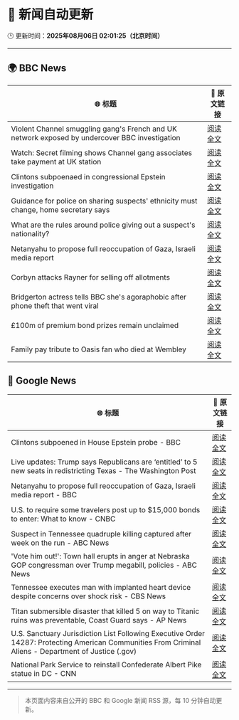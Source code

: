 # 🧠 新闻自动更新

🕒 更新时间：**2025年08月06日 02:01:25（北京时间）**

---

## 🌍 BBC News

| 🌐 标题 | 🔗 原文链接 |
|--------|-------------|
| Violent Channel smuggling gang's French and UK network exposed by undercover BBC investigation | [阅读全文](https://www.bbc.com/news/articles/cly48nmmzdro?at_medium=RSS&at_campaign=rss) |
| Watch: Secret filming shows Channel gang associates take payment at UK station | [阅读全文](https://www.bbc.com/news/videos/cwy57p22nl3o?at_medium=RSS&at_campaign=rss) |
| Clintons subpoenaed in congressional Epstein investigation | [阅读全文](https://www.bbc.com/news/articles/c79l38vl3lwo?at_medium=RSS&at_campaign=rss) |
| Guidance for police on sharing suspects' ethnicity must change, home secretary says | [阅读全文](https://www.bbc.com/news/articles/c8rygx2xpy7o?at_medium=RSS&at_campaign=rss) |
| What are the rules around police giving out a suspect's nationality? | [阅读全文](https://www.bbc.com/news/articles/cm21evz732eo?at_medium=RSS&at_campaign=rss) |
| Netanyahu to propose full reoccupation of Gaza, Israeli media report | [阅读全文](https://www.bbc.com/news/articles/cpqv2qjg5vvo?at_medium=RSS&at_campaign=rss) |
| Corbyn attacks Rayner for selling off allotments | [阅读全文](https://www.bbc.com/news/articles/c3dpkvkkjjno?at_medium=RSS&at_campaign=rss) |
| Bridgerton actress tells BBC she's agoraphobic after phone theft that went viral | [阅读全文](https://www.bbc.com/news/articles/cg4xkp30y6ro?at_medium=RSS&at_campaign=rss) |
| £100m of premium bond prizes remain unclaimed | [阅读全文](https://www.bbc.com/news/articles/ce3791ep6gko?at_medium=RSS&at_campaign=rss) |
| Family pay tribute to Oasis fan who died at Wembley | [阅读全文](https://www.bbc.com/news/articles/ce87gykd4z8o?at_medium=RSS&at_campaign=rss) |

## 📰 Google News

| 🌐 标题 | 🔗 原文链接 |
|--------|-------------|
| Clintons subpoened in House Epstein probe - BBC | [阅读全文](https://news.google.com/rss/articles/CBMiWkFVX3lxTE5zdFlvakFXY1JWd2sxbDZ1M2VESXVrRkppNXpiNUJVYmtvRkhVQzZWNjlHN0dITXdsdnZ6NW9ZYmpFMzFFRnpQcE5fX2VBQ19zM28yT3llY0MwQdIBX0FVX3lxTE93eTc3VzZ6Slp5N0IySlNrSDByMW9oLXpjaEI3Nm1IbEtVTkhPcEE4OXVBSjJRTGo1R1hRcU0td1BRSG95N0MyWl90UkdPYjQwd2ZuaDRXRm9hS0FjZXdN?oc=5) |
| Live updates: Trump says Republicans are ‘entitled’ to 5 new seats in redistricting Texas - The Washington Post | [阅读全文](https://news.google.com/rss/articles/CBMifkFVX3lxTE5QV2lwRzV3OGM3dkVhQmdXN09BZktjWjl4c0ZDWG5vQm42RmZLMnlYLTFpbkNlRmYtOXBjX0NqZlFsQmVhRWtOVEJES0Rqc3dySmtwN0lBaDBhNWFaRXVNbndaMWdPam9tdThFZF8wVTFxRDNFaXJKVkVkWXpyUQ?oc=5) |
| Netanyahu to propose full reoccupation of Gaza, Israeli media report - BBC | [阅读全文](https://news.google.com/rss/articles/CBMiWkFVX3lxTFAxNW9sOC1hdzcta0NHNDhsVGU2UG45M3p2TEJSeTdVMm9va2Jub0l0SzQ2SzhSU3Q1OXhxT0RWaTBWaHhTUHNLb0o0OEpUV3NCaVlOci1SLU9Gd9IBX0FVX3lxTE42ZkloYjVmd1VPcTVHaVF4TlBCaVZienQ3d0VJNDBJTlhReFFDcjFJY0pXbWl3U01HcnZfYlFtNnhNTjFoTTk5THpWZTVmYVpfU0dHVjkya2tMNWNmTWs0?oc=5) |
| U.S. to require some travelers post up to $15,000 bonds to enter: What to know - CNBC | [阅读全文](https://news.google.com/rss/articles/CBMipwFBVV95cUxOSlJibHlXVmVZR0VjblBnelpHc3Q3dDFSSHNhRVhGNXdueVBWay1lanFlb3JNVlhIS3hSVDZyZ2dkZjdual84X0lKM2gwMnR2aHRobUtIM1FObDhqSlAyQkZqSVhzQzRKMWRETXYtcndrRURfbnRLU0J5WFpuWFIxSTdBWk1nWnBESElDR3Nrdm54MUV6b1dDWFd6clgxNDBfZzFTVEVYNNIBrAFBVV95cUxOQ1J2bkV6dGozclVHOFBJZ0k1ZUlPODBWdDFlRkVfZTFsVVA2XzNndllyVVJoTTVwdDBMcExpQWwwNl9Sbi0zMlktS294ODhoOXJ2WjRNWFhrQlhGQmJ1Ym9tM0Y4bnhVTFdoZEhfUGRZcVo3bGoybWFScXNOOVp6SDFQeWlBZkIxaG1EQTRGU0steEUzbVZFTTEtVS0za01JOGtYLWxjTEZHTVZP?oc=5) |
| Suspect in Tennessee quadruple killing captured after week on the run - ABC News | [阅读全文](https://news.google.com/rss/articles/CBMiqAFBVV95cUxQQkZwRXpwOGk3Tm9KWmxqRk94Mzl6aDJoczEzTEpta1hxd2dLUTUxdURWN3dnVFBfTWJqQkx6VXV6RjF5aVpRQjlPZkY1R2VvSS1ucWhjLXJ3Y01GcElSZWd1TlRDdGlwZTBaVEYwOUpvVzRnRm1tek9CMVNURF96U0NsZFdPVFc0cXhhLWZlSjF0cnVTN0VZaDIyZUIyRGFseXM4ZUxBbEzSAa4BQVVfeXFMTUF4Q2s4T3lqUERCRDdaTldDU3hKeGJ6LUMzNTNCRGs1dmE1NlI2V2Fkc2RGMkZQREdVYmVKakVyRWtBRFFMYVdzSFdoMVZnTnVuRGlOam5QdVg2YVNUeS1VckIzVzdyb1F1WnFBaFNoWkN1OC1naW9NdjNzcTBLSzlDMENJbXFCSW9aa1hxSkJ5SE84TWota05qRTJSNmVUei15WnU3ZTl4UHFHUEpB?oc=5) |
| 'Vote him out!': Town hall erupts in anger at Nebraska GOP congressman over Trump megabill, policies - ABC News | [阅读全文](https://news.google.com/rss/articles/CBMipgFBVV95cUxQMWphbHVocTZmWGdGYzI0ZUVvT1ZJMHJNZC1GZlFOdXhhNW9rX0FWckZqVTBielZWMnpTWHRJWFhTcEZWX2hnbExWYWhJNlJWWVFwZnVidlZKNnlwRVJ1akJ3aUc0OC1yUXRibFdBUWZ5ZS1tQWpjN1BVSWNCN1VQc25ELUpKTjA2M2RTaXBoc01VN1V6Z3AtbTNuLV9zekoxWkxlQU1n0gGrAUFVX3lxTFBaX2dpbGI0bFJjZjBHcjlLSXdXZnZERGF4anFGZlBXNzhlTkNrT2E2Yk9pYk8yeEpxUVRmY0dxcXFVbElESXROV1BsS29EcTJTWFo4Y1dUT1lubm1QY19TM1hYcjZEUWZwY2xhM3J0TjFNclcxUHV3Qm1lYXV6Wm5kbnAyaVZGNnFaZ3dpX2lHZ3JiOTFLR3dOSmRwVk9qcklPbXBJVkxTc1N3MA?oc=5) |
| Tennessee executes man with implanted heart device despite concerns over shock risk - CBS News | [阅读全文](https://news.google.com/rss/articles/CBMiiwFBVV95cUxOYmhrYjlfX0N6cXgtc0NReXN2YkVyMWkxU1JvbW4yU3VaZmV2ZGpISzBaUU96UXdGNzhZYWJhQkZybTkzZE5lVWtoZlR0ZHJHREZtV1RraXFpeWZwMWVyTGV0WTFzeGhJc2ZMZzZkRC1zeGdnR1p1SXJJV0JmWk9xdlRpaDF3Sldzbmw40gGQAUFVX3lxTE43TkszMWhxUWkyMEtSbkttekxaUGJqMVBaMEVNbUpyX3p3MjNLUW9abThZQWJaMFFaUjloMnhyYzVLSk5rVFNHRl85SWRtdkhEWXJkY1hMRmt3Qkt0YXRhVGZSS2hqY3hkcFY5QzQ4R3VZcXJnZFJzUExhTnJJNlg5dUFHVzRYVV93UEVkYTNkTg?oc=5) |
| Titan submersible disaster that killed 5 on way to Titanic ruins was preventable, Coast Guard says - AP News | [阅读全文](https://news.google.com/rss/articles/CBMiswFBVV95cUxONlA5Zl9RSkdpbklNUG1PM1RXSDF2MEhqQTZ3bktKV19PbV9EUTNBN1hoLXkwTThUcG1XYzA1UG11dmo5MXlpMk53WFRPeDRUcFJTa1V5RUJFOTR5TmpKV0RnZTVYQ3c5YTVZb1l6VlA0LWJqb2VCYURaOHZMeTdxLVZlZVJRd2JWRjhDOVRQWDRiN09XZ3VfV1hsN2ZWaHJySEZING9ocXg1M01wSEFleS03UQ?oc=5) |
| U.S. Sanctuary Jurisdiction List Following Executive Order 14287: Protecting American Communities From Criminal Aliens - Department of Justice (.gov) | [阅读全文](https://news.google.com/rss/articles/CBMivgFBVV95cUxNNDlZTWRFRXZsR2l4U1NpQWxYemk5SzhEWlZJb1B3OFRzeEtoQU5KU0hsbmNRNko4eVJUVjRYMlVuOW93ZzMwc1gwTDM5Z0N1a1BuSlMyaHJibVZHLTZHcjZOOHo0NXN1WWtWWUNkelE4RWtZU3drUV9uYVpJUDhfaTVhMFYzc2xPUkJZWEV4V1lOUDhOS1E5QTRYNWtFZEhaRnlvV3FQV1lLdkxTbTRVQ2tmRkdrSXJfM2gzSHhn?oc=5) |
| National Park Service to reinstall Confederate Albert Pike statue in DC - CNN | [阅读全文](https://news.google.com/rss/articles/CBMihwFBVV95cUxNR3NhQ2gzMWlIUjc2NDZyVzZTQ2dHc3FmY05ua2xnRU9DZGZHMkJfYk1qc0ZMSThWSGNSbnJfakFuTU5pdG1XWGFKMWJzSXc1aHBmWXpLaktlVncxMllPZDZUOG1VQTdFMVUtODllaEpPRU1zaWdubkYxR3VMUFpOaUVRLTZQWkHSAYwBQVVfeXFMTnNNU2hjZ1BVcDZITVQwOXV3cHRqQmdEU2dQVW5rMjBXc29GbHhaaDJCNkFWQmFJVTZ3Q3FaSWtoQkphNHdwRVFZOTFCYjZfQk5NYzkyNkt2WXpOLU1FTEpsTmphNHRKYWpTZlkxRk9ISll5MFhOOXh3R2xSSERGZFc3ZmpOOEx0Zlp1LXA?oc=5) |

---
> 本页面内容来自公开的 BBC 和 Google 新闻 RSS 源，每 10 分钟自动更新。
